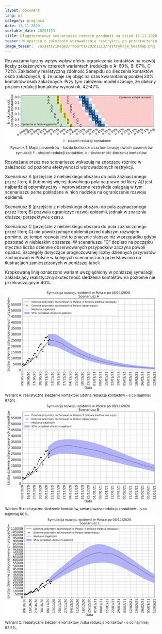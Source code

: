 ```yaml
---
layout: document
lang: pl
category: prognoza
date: 13.11.2020
sortable_date: 20201113
title: Długoterminowe scenariusze rozwoju pandemii na dzień 13.11.2020 
teaser: W oparciu o założenie wprowadzenia restrykcji po przekroczeniu kryterium 70-75 zakażonych przypadków na 100 tys. osób na 7 dni.
image_teaser:  /assets/images/reports/20201113/restrykcje_heatmap.png
---
```


Rozważamy łączny wpływ wpływ efektu ograniczenia kontaktów na rozwój liczby zakażonych w czterech wariantach 
(redukcja o A: 60%, B: 67%, C: 72%). Zakładamy realistyczną zdolność Sanepidu do śledzenia kontaktów osób zakażonych, 
tj. że udaje się objąć na czas kwarantanną poniżej 30% kontaktów osób zakażonych. Przy tym założeniu model szacuje, że
obecny poziom redukcji kontaktów wynosi ok. 42-47%.

<div style="text-align: center" class="row 80%">
    <span class="image fit">
        <img src="/assets/images/reports/20201113/restrykcje_heatmap.png" style="display: block; margin: 0 auto;"/>
    </span>
    <small>Rysunek 1. Mapa parametrów - każda kratka oznacza kombinację dwóch parametrów symulacji: f - stopień redukcji kontaktów, b - skuteczność śledzenia kontaktów.</small>
</div>

<div class="row">
<p></p>
<p>Rozważane przez nas scenariusze wskazują na znaczące różnice w zależności od poziomu efektywności wprowadzonych
 restrykcji.</p>
<p>Scenariusz A (przejście z niebieskiego obszaru do pola zaznaczonego przez literę A 
 (lub mniej więcej dowolnego pola na prawo od litery A)) jest najbardziej optymistyczny - wprowadzone restrykcje 
 osiągają w tym scenariuszu pełne pokładane w nich nadzieje na ograniczenie rozwoju epidemii.
</p><p>Scenariusz B (przejście z niebieskiego obszaru do pola zaznaczonego przez literę B) pozwala ograniczyć
 rozwój epidemii, jednak w znacznie dłuższej perspektywie czasu. </p>
 <p>Scenariusz C (przejście z niebieskiego obszaru do pola zaznaczonego przez literę C) nie powstrzymuje epidemii 
 przed dalszym rozwojem pomimo, że tempo rozwoju jest tu znacznie słabsze niż w przypadku gdyby pozostać w 
 niebieskim obszarze. W scenariuszu “C” dopiero na początku stycznia liczba dziennie obserwowanych przypadków 
 zaczyna powoli opadać. Szczegóły dotyczące prognozowanej liczby dziennych przyrostów zachorowań w Polsce w
  kolejnych scenariuszach przedstawiono na ilustracjach zamieszczonych w poniższej tabeli.</p>

<p>Kropkowaną linią oznaczono wariant uwzględniony w poniższej symulacji: zakładający realistyczną skuteczność 
śledzenia kontaktów na poziomie nie przekraczającym 40%.</p>
</div>
<div class="box alt">
    <div class="row 80% uniform">
        <div class="6u 12u$(medium)">
            <span class="image fit">
                <img src="/assets/images/reports/20201113/restrykcje_A.png" />
            </span>
            <small>Wariant A: realistyczne śledzenie kontaktów, istotna redukcja kontaktów - o co najmniej 67.5%.</small>
        </div>
        <div class="6u 12u$(medium)">
            <span class="image fit">
                <img src="/assets/images/reports/20201113/restrykcje_B.png" />
            </span>
            <small>Wariant B: realistyczne śledzenie kontaktów, umiarkowana redukcja kontaktów - o co najmniej 60%.</small>
        </div>
        <div class="6u 12u$(medium)">
            <span class="image fit">
                <img src="/assets/images/reports/20201113/restrykcje_C.png" />
            </span>
            <small>Wariant C: realistyczne śledzenie kontaktów, niska redukcja kontaktów - o co najmniej 52.5%.</small>
        </div>
    </div>
</div>
